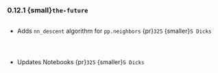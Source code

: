 ### 0.12.1 {small}`the-future`

```{rubric} Features
```
* Adds `nn_descent` algorithm for `pp.neighbors` {pr}`325` {smaller}`S Dicks`
```{rubric} Performance
```

```{rubric} Bug fixes
```


```{rubric} Misc
```
* Updates Notebooks {pr}`325` {smaller}`S Dicks`
